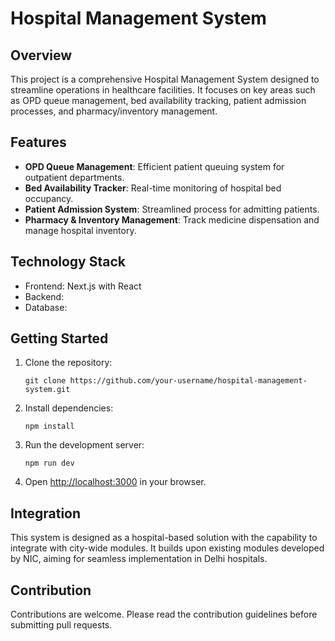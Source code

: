 # Hospital Management System

## Overview

This project is a comprehensive Hospital Management System designed to streamline operations in healthcare facilities. It focuses on key areas such as OPD queue management, bed availability tracking, patient admission processes, and pharmacy/inventory management.

## Features

- **OPD Queue Management**: Efficient patient queuing system for outpatient departments.
- **Bed Availability Tracker**: Real-time monitoring of hospital bed occupancy.
- **Patient Admission System**: Streamlined process for admitting patients.
- **Pharmacy & Inventory Management**: Track medicine dispensation and manage hospital inventory.

## Technology Stack

- Frontend: Next.js with React
- Backend: 
- Database: 

## Getting Started

1. Clone the repository:
   ```
   git clone https://github.com/your-username/hospital-management-system.git
   ```

2. Install dependencies:
   ```
   npm install
   ```

3. Run the development server:
   ```
   npm run dev
   ```

4. Open [http://localhost:3000](http://localhost:3000) in your browser.

## Integration

This system is designed as a hospital-based solution with the capability to integrate with city-wide modules. It builds upon existing modules developed by NIC, aiming for seamless implementation in Delhi hospitals.

## Contribution

Contributions are welcome. Please read the contribution guidelines before submitting pull requests.
